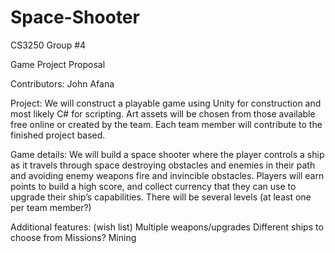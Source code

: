 # Space-Shooter

CS3250
Group #4 

Game Project Proposal

Contributors:
John Afana

Project:	We will construct a playable game using Unity for construction and most likely C# for scripting. Art assets will be chosen from those available free online or created by the team. Each team member will contribute to the finished project based.

Game details: We will build a space shooter where the player controls a ship as it travels through space destroying obstacles and enemies in their path and avoiding enemy weapons fire and invincible obstacles.
Players will earn points to build a high score, and collect currency that they can use to upgrade their ship’s capabilities.
There will be several levels (at least one per team member?)

Additional features: (wish list)
Multiple weapons/upgrades
Different ships to choose from
Missions?
Mining
